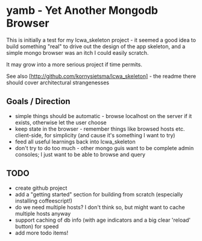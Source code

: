 # yamb - Yet Another Mongodb Browser

This is initially a test for my lcwa_skeleton project - it seemed a good idea to build something "real"
to drive out the design of the app skeleton, and a simple mongo browser was an itch I could easily scratch.

It may grow into a more serious project if time permits.

See also [http://github.com/kornysietsma/lcwa_skeleton] - the readme there should cover architectural strangenesses

## Goals / Direction
- simple things should be automatic - browse localhost on the server if it exists, otherwise let the user choose
- keep state in the browser - remember things like browsed hosts etc. client-side, for simplicity (and cause it's something I want to try)
- feed all useful learnings back into lcwa_skeleton
- don't try to do too much - other mongo guis want to be complete admin consoles; I just want to be able to browse and query

## TODO
- create github project
- add a "getting started" section for building from scratch (especially installing coffeescript!)
- do we need multiple hosts? I don't think so, but might want to cache multiple hosts anyway
- support caching of db info (with age indicators and a big clear 'reload' button) for speed
- add more todo items!
